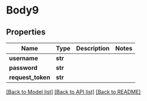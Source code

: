 # Body9

## Properties
Name | Type | Description | Notes
------------ | ------------- | ------------- | -------------
**username** | **str** |  | 
**password** | **str** |  | 
**request_token** | **str** |  | 

[[Back to Model list]](../README.md#documentation-for-models) [[Back to API list]](../README.md#documentation-for-api-endpoints) [[Back to README]](../README.md)

